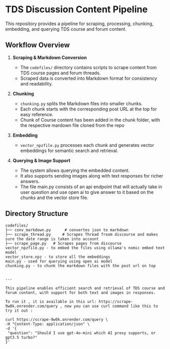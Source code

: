 # TDS Discussion Content Pipeline

This repository provides a pipeline for scraping, processing, chunking, embedding, and querying TDS course and forum content.

## Workflow Overview

1. **Scraping & Markdown Conversion**
   - The `codefiles/` directory contains scripts to scrape content from TDS course pages and forum threads.
   - Scraped data is converted into Markdown format for consistency and readability.

2. **Chunking**
   - `chunking.py` splits the Markdown files into smaller chunks.
   - Each chunk starts with the corresponding post URL at the top for easy reference.
   - Chunk of Course content has been added in the chunk folder, with the respective mardown file cloned from the repo

3. **Embedding**
   - `vector_npzfile.py` processes each chunk and generates vector embeddings for semantic search and retrieval.

4. **Querying & Image Support**
   - The system allows querying the embedded content.
   - It also supports sending images along with text responses for richer answers.
   - The file main.py consists of an api endpoint that will actually take in user question and use open ai to give answer to it based on the chunks and the vector store file.

## Directory Structure

```
codefiles/
├── conv_markdown.py      # convertes json to markdown
├── scrape_thread.py     # Scrapes Thread froom discourse and makes sure the date range is taken into account
├── scrape_page.py   # Scrapes pages from discourse
vector_npzfile.py - to embed the files using ollama's nomic embed text model
vector_store.npz - to store all the embeddings
main.py - used for querying using open ai model
chunking.py - to chunk the markdown files with the post url on top
```


   ```

---

This pipeline enables efficient search and retrieval of TDS course and forum content, with support for both text and images in responses.

To run it , it is available in this url: https://scrape-9w0k.onrender.com/query , now you can use curl command like this to try it out :

curl https://scrape-9w0k.onrender.com/query \
  -H "Content-Type: application/json" \
  -d '{
    "question": "Should I use gpt-4o-mini which AI proxy supports, or gpt3.5 turbo?"
  }'
